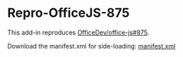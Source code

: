 # Repro-OfficeJS-875

This add-in reproduces [OfficeDev/office-js#875](https://github.com/OfficeDev/office-js/issues/875).

Download the manifest.xml for side-loading: [manifest.xml](https://raw.githubusercontent.com/gordonmleigh/repro-officejs-875/master/docs/manifest.xml)
